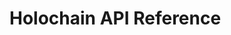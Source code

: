 # Holochain API Reference

<div id="apis" onload="load_api()"></div>

<script>
function latest_api() {
const userAction = async () => {
const response = await fetch('https://api.github.com/repos/holochain/holochain-rust/releases');
response.json().then(result => show_api(result));
}
userAction();
}
function show_api(api) {
api = api.split(',');
api = api.filter(x => x.match(/^[v\d]/g));

const latest = api[0];
var apis = document.getElementById('apis');
var l_node = document.createElement("DIV");
l_node.innerHTML = "<p><a href=\"" + latest + "/hdk\">latest</a></p>";
apis.appendChild(l_node);
for (x of api) {
  if (x[0] == 'v' && x.substring(3, 7) <= 0.23) { 
    continue;
  }
  const tag_name = x;
  var node = document.createElement("DIV");
  node.innerHTML = "<p><a href=\"" + tag_name + "/hdk\">" + tag_name + "</a></p>";
  apis.appendChild(node);
}
}
function load_api() {
const userAction = async () => {
  const response = await fetch('../custom/holochain-rust-releases.txt');
  if (response.status == 200) {
    response.text().then(result => show_api(result));
  }
}
userAction();
}
load_api();
</script>
